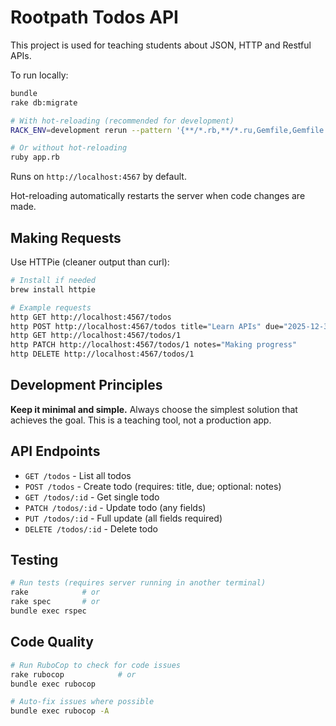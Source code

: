 # Rootpath Todos API

This project is used for teaching students about JSON, HTTP and Restful APIs.

To run locally:

```bash
bundle
rake db:migrate

# With hot-reloading (recommended for development)
RACK_ENV=development rerun --pattern '{**/*.rb,**/*.ru,Gemfile,Gemfile.lock,Rakefile}' ruby app.rb

# Or without hot-reloading
ruby app.rb
```

Runs on `http://localhost:4567` by default.

Hot-reloading automatically restarts the server when code changes are made.

## Making Requests

Use HTTPie (cleaner output than curl):

```bash
# Install if needed
brew install httpie

# Example requests
http GET http://localhost:4567/todos
http POST http://localhost:4567/todos title="Learn APIs" due="2025-12-31"
http GET http://localhost:4567/todos/1
http PATCH http://localhost:4567/todos/1 notes="Making progress"
http DELETE http://localhost:4567/todos/1
```

## Development Principles

**Keep it minimal and simple.** Always choose the simplest solution that achieves the goal. This is a teaching tool, not a production app.

## API Endpoints

- `GET /todos` - List all todos
- `POST /todos` - Create todo (requires: title, due; optional: notes)
- `GET /todos/:id` - Get single todo
- `PATCH /todos/:id` - Update todo (any fields)
- `PUT /todos/:id` - Full update (all fields required)
- `DELETE /todos/:id` - Delete todo

## Testing

```bash
# Run tests (requires server running in another terminal)
rake            # or
rake spec       # or
bundle exec rspec
```

## Code Quality

```bash
# Run RuboCop to check for code issues
rake rubocop            # or
bundle exec rubocop

# Auto-fix issues where possible
bundle exec rubocop -A
```
